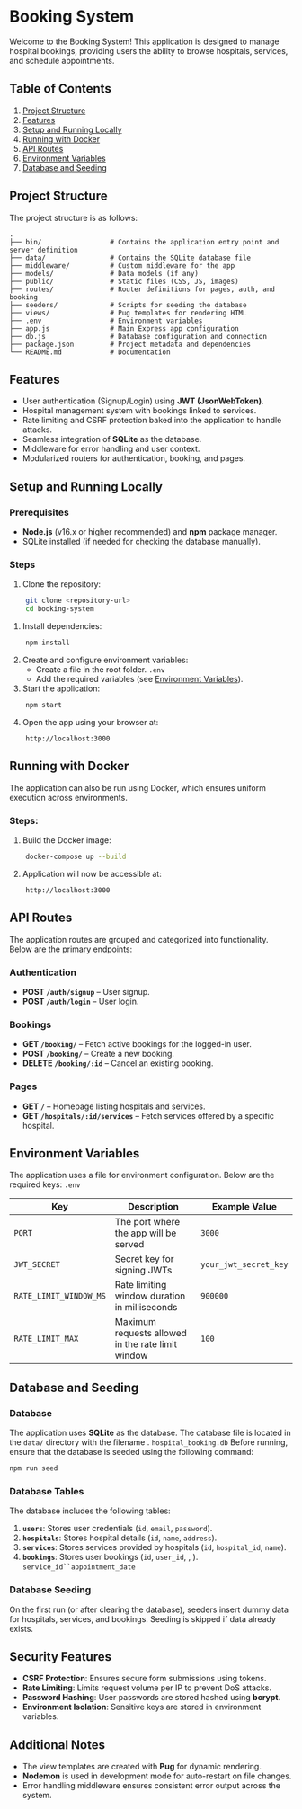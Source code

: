 # Booking System
Welcome to the Booking System! This application is designed to manage hospital bookings, providing users the ability to browse hospitals, services, and schedule appointments.
## Table of Contents
1. [Project Structure](#project-structure)
2. [Features](#features)
3. [Setup and Running Locally](#setup-and-running-locally)
4. [Running with Docker](#running-with-docker)
5. [API Routes](#api-routes)
6. [Environment Variables](#environment-variables)
7. [Database and Seeding](#database-and-seeding)

## Project Structure
The project structure is as follows:
``` 
.
├── bin/                 # Contains the application entry point and server definition
├── data/                # Contains the SQLite database file
├── middleware/          # Custom middleware for the app
├── models/              # Data models (if any)
├── public/              # Static files (CSS, JS, images)
├── routes/              # Router definitions for pages, auth, and booking
├── seeders/             # Scripts for seeding the database
├── views/               # Pug templates for rendering HTML
├── .env                 # Environment variables
├── app.js               # Main Express app configuration
├── db.js                # Database configuration and connection
├── package.json         # Project metadata and dependencies
└── README.md            # Documentation
```
## Features
- User authentication (Signup/Login) using **JWT (JsonWebToken)**.
- Hospital management system with bookings linked to services.
- Rate limiting and CSRF protection baked into the application to handle attacks.
- Seamless integration of **SQLite** as the database.
- Middleware for error handling and user context.
- Modularized routers for authentication, booking, and pages.

## Setup and Running Locally
### Prerequisites
- **Node.js** (v16.x or higher recommended) and **npm** package manager.
- SQLite installed (if needed for checking the database manually).

### Steps
1. Clone the repository:
``` bash
    git clone <repository-url>
    cd booking-system
```
1. Install dependencies:
``` bash
    npm install
```
2. Create and configure environment variables:
    - Create a file in the root folder. `.env`
    - Add the required variables (see [Environment Variables](#environment-variables)).
3. Start the application:
``` bash
    npm start
```
4. Open the app using your browser at:
``` 
    http://localhost:3000
```
## Running with Docker
The application can also be run using Docker, which ensures uniform execution across environments.
### Steps:
1. Build the Docker image:
``` bash
    docker-compose up --build
```
2. Application will now be accessible at:
``` 
    http://localhost:3000
```
## API Routes
The application routes are grouped and categorized into functionality. Below are the primary endpoints:
### Authentication
- **POST `/auth/signup`** – User signup.
- **POST `/auth/login`** – User login.

### Bookings
- **GET `/booking/`** – Fetch active bookings for the logged-in user.
- **POST `/booking/`** – Create a new booking.
- **DELETE `/booking/:id`** – Cancel an existing booking.

### Pages
- **GET `/`** – Homepage listing hospitals and services.
- **GET `/hospitals/:id/services`** – Fetch services offered by a specific hospital.

## Environment Variables
The application uses a file for environment configuration. Below are the required keys: `.env`

| Key | Description | Example Value |
| --- | --- | --- |
| `PORT` | The port where the app will be served | `3000` |
| `JWT_SECRET` | Secret key for signing JWTs | `your_jwt_secret_key` |
| `RATE_LIMIT_WINDOW_MS` | Rate limiting window duration in milliseconds | `900000` |
| `RATE_LIMIT_MAX` | Maximum requests allowed in the rate limit window | `100` |
## Database and Seeding
### Database
The application uses **SQLite** as the database. The database file is located in the `data/` directory with the filename . `hospital_booking.db`
Before running, ensure that the database is seeded using the following command:
``` bash
npm run seed
```
### Database Tables
The database includes the following tables:
1. **`users`**: Stores user credentials (`id`, `email`, `password`).
2. **`hospitals`**: Stores hospital details (`id`, `name`, `address`).
3. **`services`**: Stores services provided by hospitals (`id`, `hospital_id`, `name`).
4. **`bookings`**: Stores user bookings (`id`, `user_id`, , ). `service_id``appointment_date`

### Database Seeding
On the first run (or after clearing the database), seeders insert dummy data for hospitals, services, and bookings. Seeding is skipped if data already exists.
## Security Features
- **CSRF Protection**: Ensures secure form submissions using tokens.
- **Rate Limiting**: Limits request volume per IP to prevent DoS attacks.
- **Password Hashing**: User passwords are stored hashed using **bcrypt**.
- **Environment Isolation**: Sensitive keys are stored in environment variables.

## Additional Notes
- The view templates are created with **Pug** for dynamic rendering.
- **Nodemon** is used in development mode for auto-restart on file changes.
- Error handling middleware ensures consistent error output across the system.
